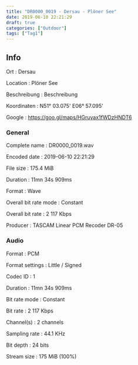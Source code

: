 ```yaml
---
title: "DR0000_0019 - Dersau - Plöner See"
date: 2019-06-10 22:21:29
draft: true
categories: ["Outdoor"]
tags: ["Tag1"]
---
```


## Info

Ort
: Dersau

Location
: Plöner See

Beschreibung
: Beschreibung

Koordinaten
: N51° 03.075' E06° 57.095'

Google
: <https://goo.gl/maps/HGruyax1fWDzHNDT6>

### General

Complete name
: DR0000_0019.wav

Encoded date
: 2019-06-10 22:21:29

File size
: 175.4 MiB

Duration
: 11mn 34s 909ms

Format
: Wave

Overall bit rate mode
: Constant

Overall bit rate
: 2 117 Kbps

Producer
: TASCAM Linear PCM Recoder DR-05

### Audio

Format
: PCM

Format settings
: Little / Signed

Codec ID
: 1

Duration
: 11mn 34s 909ms

Bit rate mode
: Constant

Bit rate
: 2 117 Kbps

Channel(s)
: 2 channels

Sampling rate
: 44.1 KHz

Bit depth
: 24 bits

Stream size
: 175 MiB (100%)


